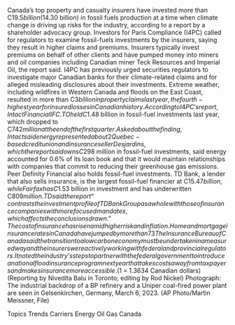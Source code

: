Canada’s top property and casualty insurers have invested more than C$19.5 billion ($14.30 billion) in fossil fuels production at a time when climate change is driving up risks for the industry, according to a report by a shareholder advocacy group.
Investors for Paris Compliance (I4PC) called for regulators to examine fossil-fuels investments by the insurers, saying they result in higher claims and premiums.
Insurers typically invest premiums on behalf of other clients and have pumped money into miners and oil companies including Canadian miner Teck Resources and Imperial Oil, the report said.
I4PC has previously urged securities regulators to investigate major Canadian banks for their climate-related claims and for alleged misleading disclosures about their investments.
Extreme weather, including wildfires in Western Canada and floods on the East Coast, resulted in more than C$3 billion in property claims last year, the fourth-highest year for insured losses in Canadian history.
According to I4PC’s report, Intact Financial IFC.TO held C$1.48 billion in fossil-fuel investments last year, which dropped to C$742 million at the end of the first quarter. Asked about the finding, Intact said energy represented about 2% of its invested assets and it was committed to achieving net-zero emissions by 2050.
Quebec-based credit union and insurance seller Desjardins, which the report said owns C$298 million in fossil-fuel investments, said energy accounted for 0.6% of its loan book and that it would maintain relationships with companies that commit to reducing their greenhouse gas emissions.
Peer Definity Financial also holds fossil-fuel investments.
TD Bank, a lender that also sells insurance, is the largest fossil-fuel financier at C$15.47 billion, while Fairfax has C$1.53 billion in investment and has underwritten C$809 million.
TD said the report “contrasts the investment profile of TD Bank Group as a whole with those of insurance companies with more focused mandates, which affects the conclusions drawn.”
The cost of insurance has risen amid higher risk and inflation. Home and mortgage insurance rates in Canada have jumped by more than 73% over the past decade, according to I4PC.
The Insurance Bureau of Canada said the transition to a low carbon economy must be undertaken in a measured way and the insurers were actively working with federal and provincial regulators.
It noted the industry’s steps to partner with the federal government to introduce a national flood insurance program next year that takes costs away from taxpayers and makes insurance more accessible.
($1 = 1.3634 Canadian dollars)
(Reporting by Nivedita Balu in Toronto; editing by Rod Nickel)
Photograph: The industrial backdrop of a BP refinery and a Uniper coal-fired power plant are seen in Gelsenkirchen, Germany, March 6, 2023. (AP Photo/Martin Meissner, File)

Topics
Trends
Carriers
Energy
Oil Gas
Canada
